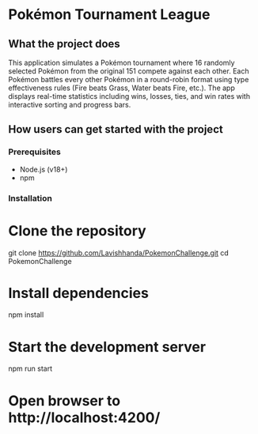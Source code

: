 # Pokémon Tournament League

## What the project does
This application simulates a Pokémon tournament where 16 randomly selected Pokémon from the original 151 compete against each other. Each Pokémon battles every other Pokémon in a round-robin format using type effectiveness rules (Fire beats Grass, Water beats Fire, etc.). The app displays real-time statistics including wins, losses, ties, and win rates with interactive sorting and progress bars.


## How users can get started with the project

### Prerequisites
- Node.js (v18+)
- npm

### Installation

# Clone the repository
git clone https://github.com/Lavishhanda/PokemonChallenge.git
cd PokemonChallenge

# Install dependencies
npm install

# Start the development server
npm run start

# Open browser to http://localhost:4200/

